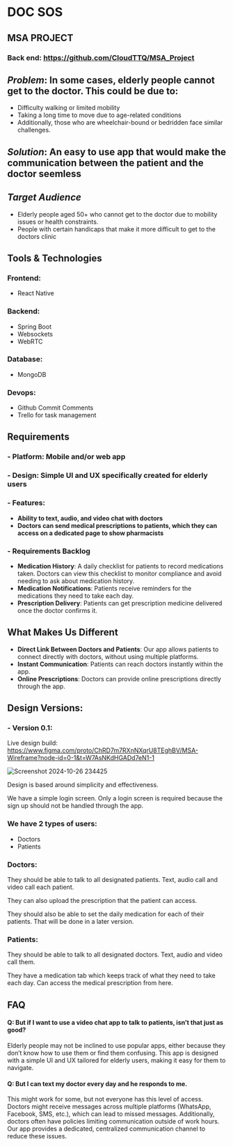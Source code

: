 # DOC SOS 
## MSA PROJECT

### Back end: https://github.com/CloudTTQ/MSA_Project
## _Problem_:  In some cases, elderly people cannot get to the doctor. This could be due to:

- Difficulty walking or limited mobility
- Taking a long time to move due to age-related conditions
- Additionally, those who are wheelchair-bound or bedridden face similar challenges.

## _Solution_: An easy to use app that would make the communication between the patient and the doctor seemless

## _Target Audience_
 - Elderly people aged 50+ who cannot get to the doctor due to mobility issues or health constraints.
 - People with certain handicaps that make it more difficult to get to the doctors clinic

## __Tools & Technologies__
### Frontend: 
- React Native
### Backend: 
- Spring Boot
- Websockets
- WebRTC
### Database: 
- MongoDB
### Devops:
- Github Commit Comments
- Trello for task management

## __Requirements__
 ### - Platform: Mobile and/or web app
 ### - Design: Simple UI and UX specifically created for elderly users
 ### - __Features__:
 - __Ability to text, audio, and video chat with doctors__
 - __Doctors can send medical prescriptions to patients, which they can access on a dedicated page to show pharmacists__

 ### - __Requirements Backlog__
- __Medication History__: A daily checklist for patients to record medications taken. Doctors can view this checklist to monitor compliance and avoid needing to ask about medication history.
- __Medication Notifications__: Patients receive reminders for the medications they need to take each day.
- __Prescription Delivery__: Patients can get prescription medicine delivered once the doctor confirms it.

## What Makes Us Different
- __Direct Link Between Doctors and Patients__: Our app allows patients to connect directly with doctors, without using multiple platforms.
- __Instant Communication__: Patients can reach doctors instantly within the app.
- __Online Prescriptions__: Doctors can provide online prescriptions directly through the app.

## Design Versions:
### - Version 0.1:
  Live design build: https://www.figma.com/proto/ChRD7m7RXnNXqrU8TEghBV/MSA-Wireframe?node-id=0-1&t=W7AsNKdHGADd7eN1-1

![Screenshot 2024-10-26 234425](https://github.com/user-attachments/assets/1a9a5418-7aa1-438c-9dc5-c7a650ed1676)

Design is based around simplicity and effectiveness.

We have a simple login screen. Only a login screen is required because the sign up should not be handled through the app.

### We have 2 types of users:
- Doctors
- Patients

### Doctors:
They should be able to talk to all designated patients. Text, audio call and video call each patient.

They can also upload the prescription that the patient can access.

They should also be able to set the daily medication for each of their patients. That will be done in a later version.

### Patients:
They should be able to talk to all designated doctors. Text, audio and video call them.

They have a medication tab which keeps track of what they need to take each day. Can access the medical prescription from here.

## FAQ

#### Q: But if I want to use a video chat app to talk to patients, isn’t that just as good?

Elderly people may not be inclined to use popular apps, either because they don’t know how to use them or find them confusing. This app is designed with a simple UI and UX tailored for elderly users, making it easy for them to navigate.

#### Q: But I can text my doctor every day and he responds to me.

This might work for some, but not everyone has this level of access. Doctors might receive messages across multiple platforms (WhatsApp, Facebook, SMS, etc.), which can lead to missed messages. Additionally, doctors often have policies limiting communication outside of work hours. Our app provides a dedicated, centralized communication channel to reduce these issues.
